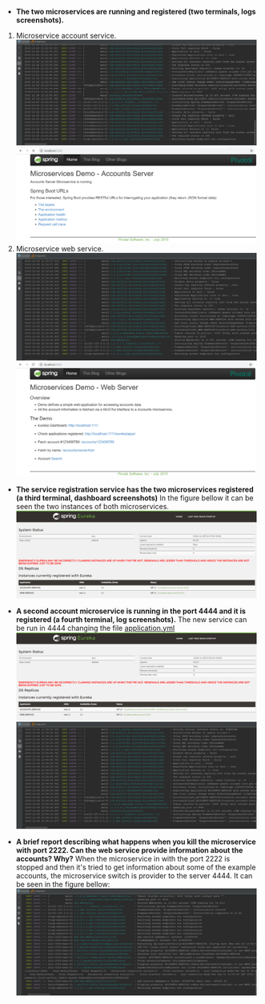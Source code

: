 * **The two microservices are running and registered (two terminals, logs screenshots).**

1. Microservice account service.
![Figure 1](images/terminalAccount.PNG "Terminal account service")
![Figure 2](images/webAccount.PNG "Web account service")
1. Microservice web service.
![Figure 1](images/terminalWeb.PNG "Terminal web service")
![Figure 2](images/webWeb.PNG "Web web service")

* **The service registration service has the two microservices registered (a third terminal, dashboard screenshots)**
In the figure bellow it can be seen the two instances of both microservices.
![Figure 1](images/registrationWeb.PNG "Registration of the instances")


* **A second account microservice is running in the port 4444 and it is registered (a fourth terminal, log screenshots).**
The new service can be run in 4444 changing the file [application.yml](accounts/src/main/resources/application.yml)
![Figure 1](images/2instances.PNG "Registration of the new instance")
![Figure 2](images/terminalAccount2.PNG "Terminal of the new instance in 4444 of account microservice")


* **A brief report describing what happens when you kill the microservice with port 2222. Can the web service provide information about the accounts? Why?**
When the microservice in with the port 2222 is stopped and then it's tried to get information about some of the example accounts, the microservice switch is provider to the server 4444. It can be seen in the figure bellow:
![Figure 1](images/newProvider.PNG "The provider has changed")